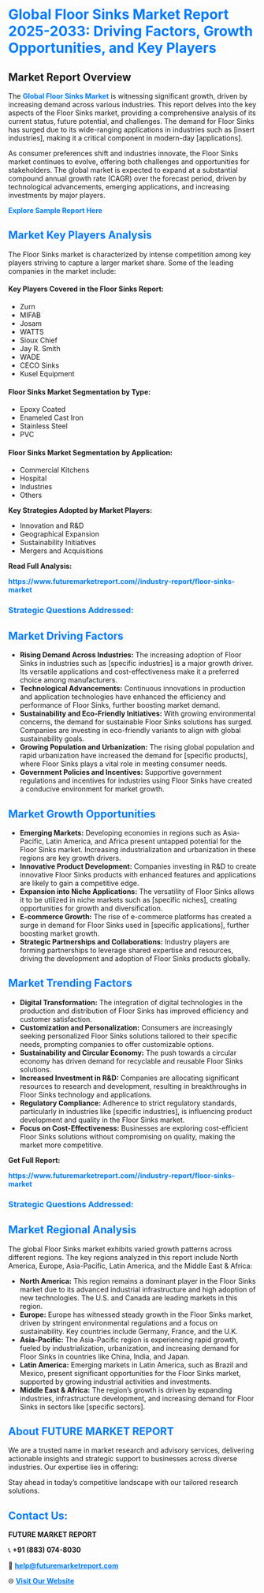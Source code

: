 <h1 style="color: #007BFF;">Global Floor Sinks Market Report 2025-2033: Driving Factors, Growth Opportunities, and Key Players</h1>

<section id="overview">
<h2>Market Report Overview</h2>
<p>The <a href="https://www.futuremarketreport.com//industry-report/floor-sinks-market" style="color: #007BFF; text-decoration: none;"><strong>Global Floor Sinks Market</strong></a> is witnessing significant growth, driven by increasing demand across various industries. This report delves into the key aspects of the Floor Sinks market, providing a comprehensive analysis of its current status, future potential, and challenges. The demand for Floor Sinks has surged due to its wide-ranging applications in industries such as [insert industries], making it a critical component in modern-day [applications].</p>
<p>As consumer preferences shift and industries innovate, the Floor Sinks market continues to evolve, offering both challenges and opportunities for stakeholders. The global market is expected to expand at a substantial compound annual growth rate (CAGR) over the forecast period, driven by technological advancements, emerging applications, and increasing investments by major players.</p>
</section>

<section id="overview">
<p><a href="https://www.futuremarketreport.com//request-sample/reportId=52308" style="color: #007BFF; text-decoration: none;"><strong>Explore Sample Report Here</strong></a></p>
</section>

<section id="key-players">
<h2 style="color: #007BFF;">Market Key Players Analysis</h2>
<p>The Floor Sinks market is characterized by intense competition among key players striving to capture a larger market share. Some of the leading companies in the market include:</p>
<h4>Key Players Covered in the Floor Sinks Report:</h4>
<ul><li>Zurn</li><li>MIFAB</li><li>Josam</li><li>WATTS</li><li>Sioux Chief</li><li>Jay R. Smith</li><li>WADE</li><li>CECO Sinks</li><li>Kusel Equipment</li></ul>
<h4>Floor Sinks Market Segmentation by Type:</h4>
<ul><li>Epoxy Coated</li><li>Enameled Cast Iron</li><li>Stainless Steel</li><li>PVC</li></ul>

<h4>Floor Sinks Market Segmentation by Application:</h4>
<ul><li>Commercial Kitchens</li><li>Hospital</li><li>Industries</li><li>Others</li></ul>
<p><strong>Key Strategies Adopted by Market Players:</strong></p>
<ul>
<li>Innovation and R&D</li>
<li>Geographical Expansion</li>
<li>Sustainability Initiatives</li>
<li>Mergers and Acquisitions</li>
</ul>
</section>

<section>
<p><strong>Read Full Analysis: </strong></p><a href="https://www.futuremarketreport.com//industry-report/floor-sinks-market" style="color: #007BFF; text-decoration: none;"><strong>https://www.futuremarketreport.com//industry-report/floor-sinks-market</strong></a>
<h3 style="color: #007BFF;">Strategic Questions Addressed:</h3>
</section>

<section id="driving-factors">
<h2 style="color: #007BFF;">Market Driving Factors</h2>
<ul>
<li><strong>Rising Demand Across Industries:</strong> The increasing adoption of Floor Sinks in industries such as [specific industries] is a major growth driver. Its versatile applications and cost-effectiveness make it a preferred choice among manufacturers.</li>
<li><strong>Technological Advancements:</strong> Continuous innovations in production and application technologies have enhanced the efficiency and performance of Floor Sinks, further boosting market demand.</li>
<li><strong>Sustainability and Eco-Friendly Initiatives:</strong> With growing environmental concerns, the demand for sustainable Floor Sinks solutions has surged. Companies are investing in eco-friendly variants to align with global sustainability goals.</li>
<li><strong>Growing Population and Urbanization:</strong> The rising global population and rapid urbanization have increased the demand for [specific products], where Floor Sinks plays a vital role in meeting consumer needs.</li>
<li><strong>Government Policies and Incentives:</strong> Supportive government regulations and incentives for industries using Floor Sinks have created a conducive environment for market growth.</li>
</ul>
</section>

<section id="growth-opportunities">
<h2 style="color: #007BFF;">Market Growth Opportunities</h2>
<ul>
<li><strong>Emerging Markets:</strong> Developing economies in regions such as Asia-Pacific, Latin America, and Africa present untapped potential for the Floor Sinks market. Increasing industrialization and urbanization in these regions are key growth drivers.</li>
<li><strong>Innovative Product Development:</strong> Companies investing in R&D to create innovative Floor Sinks products with enhanced features and applications are likely to gain a competitive edge.</li>
<li><strong>Expansion into Niche Applications:</strong> The versatility of Floor Sinks allows it to be utilized in niche markets such as [specific niches], creating opportunities for growth and diversification.</li>
<li><strong>E-commerce Growth:</strong> The rise of e-commerce platforms has created a surge in demand for Floor Sinks used in [specific applications], further boosting market growth.</li>
<li><strong>Strategic Partnerships and Collaborations:</strong> Industry players are forming partnerships to leverage shared expertise and resources, driving the development and adoption of Floor Sinks products globally.</li>
</ul>
</section>

<section id="trending-factors">
<h2 style="color: #007BFF;">Market Trending Factors</h2>
<ul>
<li><strong>Digital Transformation:</strong> The integration of digital technologies in the production and distribution of Floor Sinks has improved efficiency and customer satisfaction.</li>
<li><strong>Customization and Personalization:</strong> Consumers are increasingly seeking personalized Floor Sinks solutions tailored to their specific needs, prompting companies to offer customizable options.</li>
<li><strong>Sustainability and Circular Economy:</strong> The push towards a circular economy has driven demand for recyclable and reusable Floor Sinks solutions.</li>
<li><strong>Increased Investment in R&D:</strong> Companies are allocating significant resources to research and development, resulting in breakthroughs in Floor Sinks technology and applications.</li>
<li><strong>Regulatory Compliance:</strong> Adherence to strict regulatory standards, particularly in industries like [specific industries], is influencing product development and quality in the Floor Sinks market.</li>
<li><strong>Focus on Cost-Effectiveness:</strong> Businesses are exploring cost-efficient Floor Sinks solutions without compromising on quality, making the market more competitive.</li>
</ul>
</section>

<section>
<p><strong>Get Full Report: </strong></p><a href="https://www.futuremarketreport.com//industry-report/floor-sinks-market" style="color: #007BFF; text-decoration: none;"><strong>https://www.futuremarketreport.com//industry-report/floor-sinks-market</strong></a>
<h3 style="color: #007BFF;">Strategic Questions Addressed:</h3>
</section>


<section id="regional-analysis">
<h2 style="color: #007BFF;">Market Regional Analysis</h2>
<p>The global Floor Sinks market exhibits varied growth patterns across different regions. The key regions analyzed in this report include North America, Europe, Asia-Pacific, Latin America, and the Middle East & Africa:</p>
<ul>
<li><strong>North America:</strong> This region remains a dominant player in the Floor Sinks market due to its advanced industrial infrastructure and high adoption of new technologies. The U.S. and Canada are leading markets in this region.</li>
<li><strong>Europe:</strong> Europe has witnessed steady growth in the Floor Sinks market, driven by stringent environmental regulations and a focus on sustainability. Key countries include Germany, France, and the U.K.</li>
<li><strong>Asia-Pacific:</strong> The Asia-Pacific region is experiencing rapid growth, fueled by industrialization, urbanization, and increasing demand for Floor Sinks in countries like China, India, and Japan.</li>
<li><strong>Latin America:</strong> Emerging markets in Latin America, such as Brazil and Mexico, present significant opportunities for the Floor Sinks market, supported by growing industrial activities and investments.</li>
<li><strong>Middle East & Africa:</strong> The region’s growth is driven by expanding industries, infrastructure development, and increasing demand for Floor Sinks in sectors like [specific sectors].</li>
</ul>
</section>

<footer>
<h2 style="color: #007BFF;">About FUTURE MARKET REPORT</h2>
<p>We are a trusted name in market research and advisory services, delivering actionable insights and strategic support to businesses across diverse industries. Our expertise lies in offering:</p>

<p>Stay ahead in today’s competitive landscape with our tailored research solutions.</p>

<h2 style="color: #007BFF;">Contact Us:</h2>
<p><strong>FUTURE MARKET REPORT</strong></p>
<p>📞 <strong>+91 (883) 074-8030</strong></p>
<p>📧 <strong><a href="mailto:help@futuremarketreport.com" style="color: #007BFF;">help@futuremarketreport.com</a></strong></p>
<p>🌐 <strong><a href="https://www.futuremarketreport.com/" style="color: #007BFF;">Visit Our Website</a></strong></p>
</footer>